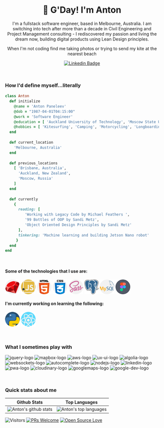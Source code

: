 <h1 align="center">🤠 G'Day! I'm Anton</h1>

<p align="center">
I'm a fullstack software engineer, based in Melbourne, Australia. I am switching into tech after more than a decade in Civil Engineering and Project Management consulting - I rediscovered my passion and living the dream now, building digital products using Lean Design principles.   
</p>
<p align="center"> 
When I'm not coding find me taking photos or trying to send my kite at the nearest beach
</p>

<div align="center">

  [![Linkedin Badge](https://img.shields.io/badge/-panteleev-blue?style=flat-square&logo=Linkedin&logoColor=white&link=https://www.linkedin.com/in/panteleev/)](https://www.linkedin.com/in/panteleev/)
</div>
<br>

<h3>How I'd define myself...literally</h3>

 ```ruby
 class Anton
   def initialize
     @name = 'Anton Paneleev'
     @dob = "1987-04-01T04:15:00"
     @work = 'Software Engineer'
     @education = [ 'Auckland University of Technology', 'Moscow State University of Civil Engineering', 'Le Wagon' ]
     @hobbies = [ 'Kitesurfing', 'Camping', 'Motorcycling', 'Longboarding' ]
   end

   def current_location
     'Melbourne, Australia'
   end

   def previous_locations
     [ 'Brisbane, Australia',
       'Auckland, New Zealand',
       'Moscow, Russia'
     ]
   end

   def currently
     {
       reading: [
          'Working with Legacy Code by Michael Feathers ', 
          '99 Bottles of OOP by Sandi Metz', 
          'Object Oriented Design Principles by Sandi Metz'
       ],
       tinkering: 'Machine learning and building Jetson Nano robot'
      }
   end
 end
 ```
 
<br>

<h4>Some of the technologies that I use are: </h4>
<p float="left">
 <img src="images/ruby.png" height="48px">          <img src="images/javascript.png" height="48px">          <img src="images/html-5.png" height="48px">          <img src="images/css.png" height="48px">          <img src="images/sass.png" height="48px">          <img src="images/postgres.png" height="48px">          <img src="images/mysql.png" height="48px">          <img src="images/figma.png" height="48px">     
 </p>

<!-- <h4>I have experience building with the following CMS tools: </h4>
<p float="left">
 <img src="images/squarespace.png" height="48px">          <img src="images/wix.png" height="48px">
</p>

<h4>As a previous product manager, I have experience with: </h4>
<p float="left">
 <img src="images/aha.png" height="48px">          <img src="images/jira.png" height="48px">          <img src="images/rally.png" height="48px">
</p> -->

<h4>I'm currently working on learning the following: </h4>
<p float="left">
 <img src="images/python.png" height="48px">          <img src="images/react.png" height="48px">
</p>


<br>

### What I sometimes play with
<p>
  <img src="https://res.cloudinary.com/nico1711/image/upload/c_scale,h_30/v1598849659/jquery_lvyzat.png" alt="jquery-logo">
  <img src="https://res.cloudinary.com/nico1711/image/upload/c_scale,h_30/v1598849659/mapbox_ik768l.png" alt="mapbox-logo">
  <!-- <img src="https://res.cloudinary.com/nico1711/image/upload/c_scale,h_30/v1598849658/soap_oujliq.png" alt="soap-logo"> -->
  <img src="https://res.cloudinary.com/nico1711/image/upload/c_scale,h_30/v1598849658/aws_zdxicw.jpg" alt="aws-logo">
  <img src="https://res.cloudinary.com/nico1711/image/upload/c_scale,h_30/v1598849657/ux-ui-logo_g1gptz.png" alt="ux-ui-logo">
  <!-- <img src="https://res.cloudinary.com/nico1711/image/upload/c_scale,h_30/v1598849655/stripe_wpdp4s.png" alt="stripe-logo"> -->
  <img src="https://res.cloudinary.com/nico1711/image/upload/c_scale,h_30/v1598849655/algolia_pgipvv.png" alt="algolia-logo">
  <img src="https://res.cloudinary.com/nico1711/image/upload/c_scale,h_30/v1598849654/websockets_owvtbv.png" alt="websockets-logo">
  <!-- <img src="https://res.cloudinary.com/nico1711/image/upload/c_scale,h_30/v1598849653/redis_xtyczu.png" alt="redis-logo"> -->
  <img src="https://res.cloudinary.com/nico1711/image/upload/c_scale,h_30/v1598849653/google_gqugc7.png" alt="autocomplete-logo">
  <img src="https://res.cloudinary.com/nico1711/image/upload/c_scale,h_30/v1598849653/node-js_tkywbk.png" alt="nodejs-logo">
  <!-- <img src="https://res.cloudinary.com/nico1711/image/upload/c_scale,h_30/v1598849652/sweetalert_fizd2k.png" alt="sweetalert-logo"> -->
  <img src="https://res.cloudinary.com/nico1711/image/upload/c_scale,h_30/v1598849652/linkedin_obs3m2.png" alt="linkedin-logo">
  <img src="https://res.cloudinary.com/nico1711/image/upload/c_scale,h_30/v1598849652/pwa-logo_nxppg4.png" alt="pwa-logo">
  <img src="https://res.cloudinary.com/nico1711/image/upload/c_scale,h_30/v1598849651/new_cloudinary_logo_square_kninl9.png" alt="cloudinary-logo">
  <!-- <img src="https://res.cloudinary.com/nico1711/image/upload/c_scale,h_30/v1598849651/postmark_o4dr2s.png" alt="postmark-logo"> -->
  <!-- <img src="https://res.cloudinary.com/nico1711/image/upload/c_scale,h_30/v1598849650/twilio_j6qvbk.png" alt="twilio-logo"> -->
  <img src="https://res.cloudinary.com/nico1711/image/upload/c_scale,h_30/v1598849651/googlemaps_uujgzn.png" alt="googlemaps-logo">
  <img src="https://res.cloudinary.com/nico1711/image/upload/c_scale,h_30/v1598849651/googledeveloper_dpefgw.png" alt="google-dev-logo">
</p>

<br>

### Quick stats about me
| Github Stats | Top Languages |
| --- | --- |
| ![Anton's github stats](https://github-readme-stats.vercel.app/api?username=friendlyantz&show_icons=true&title_color=f6c32c&icon_color=f6c32c&text_color=9f9f9f&bg_color=151515&count_private=true) | ![Anton's top languages](https://github-readme-stats.vercel.app/api/top-langs/?username=friendlyantz&show_icons=true&title_color=f6c32c&icon_color=f6c32c&text_color=9f9f9f&bg_color=151515&count_private=true&layout=compact) |




![Visitors](https://visitor-badge.glitch.me/badge?page_id=friendlyantz.friendlyantz) [![PRs Welcome](https://img.shields.io/badge/PRs-welcome-brightgreen.svg?style=flat&logo=github)](https://github.com/friendlyantz) [![Open Source Love](https://badges.frapsoft.com/os/v2/open-source.svg?v=103)](https://github.com/friendlyantz)
